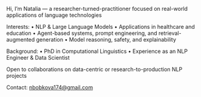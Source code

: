 Hi, I’m Natalia — a researcher-turned-practitioner focused on real-world applications of language technologies

Interests:
	•	NLP & Large Language Models
	•	Applications in healthcare and education
	•	Agent-based systems, prompt engineering, and retrieval-augmented generation
	•	Model reasoning, safety, and explainability

Background:
	•	PhD in Computational Linguistics
	•	Experience as an NLP Engineer & Data Scientist

Open to collaborations on data-centric or research-to-production NLP projects

Contact: nbobkova174@gmail.com

<!---
elis-wind/elis-wind is a ✨ special ✨ repository because its `README.md` (this file) appears on your GitHub profile.
You can click the Preview link to take a look at your changes.
--->
